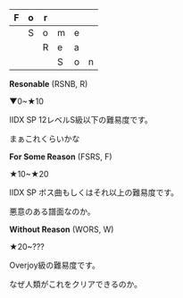 | F | o | r |   |   |   |
|---|---|---|---|---|---|
|   | S | o | m | e |   |
|   |   | R | e | a |   |
|   |   |   | S | o | n |

**Resonable** (RSNB, R)

▼0~★10

IIDX SP 12レベルS級以下の難易度です。

まぁこれくらいかな

**For Some Reason** (FSRS, F)

★10~★20

IIDX SP ボス曲もしくはそれ以上の難易度です。

悪意のある譜面なのか。

**Without Reason** (WORS, W)

★20~???

Overjoy級の難易度です。

なぜ人類がこれをクリアできるのか。
